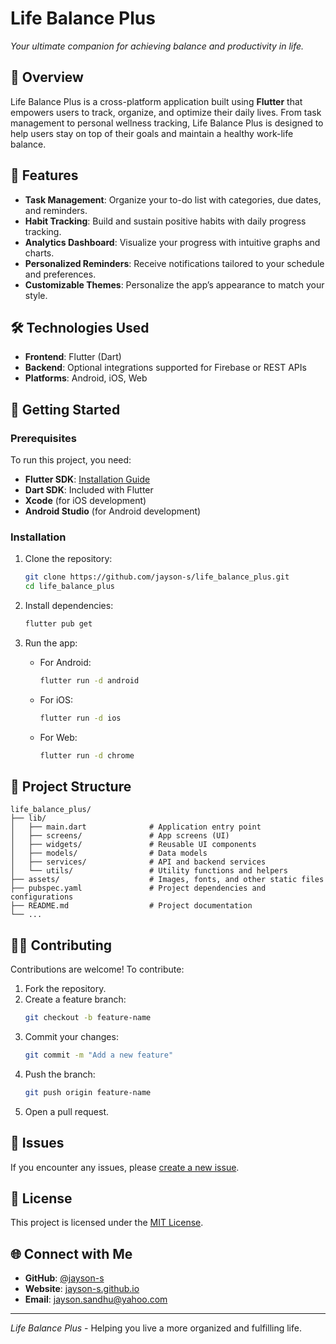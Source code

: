 
# Life Balance Plus

*Your ultimate companion for achieving balance and productivity in life.*

## 📖 Overview

Life Balance Plus is a cross-platform application built using **Flutter** that empowers users to track, organize, and optimize their daily lives. From task management to personal wellness tracking, Life Balance Plus is designed to help users stay on top of their goals and maintain a healthy work-life balance.

## 🌟 Features

- **Task Management**: Organize your to-do list with categories, due dates, and reminders.
- **Habit Tracking**: Build and sustain positive habits with daily progress tracking.
- **Analytics Dashboard**: Visualize your progress with intuitive graphs and charts.
- **Personalized Reminders**: Receive notifications tailored to your schedule and preferences.
- **Customizable Themes**: Personalize the app’s appearance to match your style.

## 🛠 Technologies Used

- **Frontend**: Flutter (Dart)
- **Backend**: Optional integrations supported for Firebase or REST APIs
- **Platforms**: Android, iOS, Web

## 🚀 Getting Started

### Prerequisites
To run this project, you need:
- **Flutter SDK**: [Installation Guide](https://flutter.dev/docs/get-started/install)
- **Dart SDK**: Included with Flutter
- **Xcode** (for iOS development)
- **Android Studio** (for Android development)

### Installation

1. Clone the repository:
   ```bash
   git clone https://github.com/jayson-s/life_balance_plus.git
   cd life_balance_plus
   ```

2. Install dependencies:
   ```bash
   flutter pub get
   ```

3. Run the app:
   - For Android:  
     ```bash
     flutter run -d android
     ```
   - For iOS:  
     ```bash
     flutter run -d ios
     ```
   - For Web:  
     ```bash
     flutter run -d chrome
     ```

## 📂 Project Structure

```
life_balance_plus/
├── lib/
│   ├── main.dart              # Application entry point
│   ├── screens/               # App screens (UI)
│   ├── widgets/               # Reusable UI components
│   ├── models/                # Data models
│   ├── services/              # API and backend services
│   └── utils/                 # Utility functions and helpers
├── assets/                    # Images, fonts, and other static files
├── pubspec.yaml               # Project dependencies and configurations
├── README.md                  # Project documentation
└── ...
```

## 🧑‍💻 Contributing

Contributions are welcome! To contribute:
1. Fork the repository.
2. Create a feature branch:
   ```bash
   git checkout -b feature-name
   ```
3. Commit your changes:
   ```bash
   git commit -m "Add a new feature"
   ```
4. Push the branch:
   ```bash
   git push origin feature-name
   ```
5. Open a pull request.

## 🐛 Issues

If you encounter any issues, please [create a new issue](https://github.com/jayson-s/life_balance_plus/issues).

## 📜 License

This project is licensed under the [MIT License](LICENSE).

## 🌐 Connect with Me

- **GitHub**: [@jayson-s](https://github.com/jayson-s)
- **Website**: [jayson-s.github.io](https://jayson-s.github.io)
- **Email**: jayson.sandhu@yahoo.com

---

*Life Balance Plus* - Helping you live a more organized and fulfilling life.
